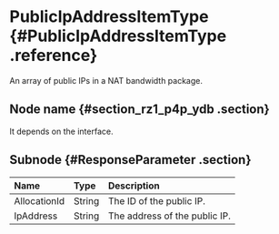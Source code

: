 # PublicIpAddressItemType {#PublicIpAddressItemType .reference}

An array of public IPs in a NAT bandwidth package.

## Node name {#section_rz1_p4p_ydb .section}

It depends on the interface.

## Subnode {#ResponseParameter .section}

|Name|Type|Description|
|:---|:---|:----------|
|AllocationId|String|The ID of the public IP.|
|IpAddress|String|The address of the public IP.|

